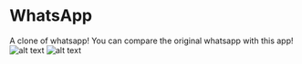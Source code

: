 # WhatsApp
A clone of whatsapp! 
You can compare the original whatsapp with this app!
![alt text](https://drive.google.com/open?id=1baSSpSH0hl1KFZh0OjbmR4vT06ZBcv7w)
![alt text](WhatsApp/WhatsApp_MainScreen.jpg)
